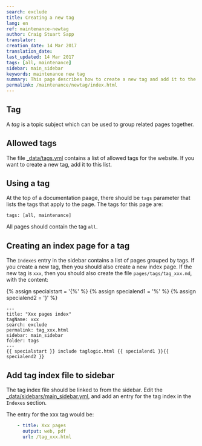 ```yaml
---
search: exclude
title: Creating a new tag
lang: en
ref: maintenance-newtag
author: Craig Stuart Sapp
translator: 
creation_date: 14 Mar 2017
translation_date: 
last_updated: 14 Mar 2017
tags: [all, maintenance]
sidebar: main_sidebar
keywords: maintenance new tag
summary: This page describes how to create a new tag and add it to the page indexes.
permalink: /maintenance/newtag/index.html
---
```


## Tag ##

A *tag* is a topic subject which can be used to group related pages together.

## Allowed tags ##

The file [_data/tags.yml](https://github.com/humdrum-tools/vhv-documentation/tree/master/_data/tags.yml) contains a list of allowed tags for the website. If you want to
create a new tag, add it to this list.

## Using a tag ##

At the top of a documentation paage, there should be `tags` parameter that lists
the tags that apply to the page.  The tags for this page are:

```liquid
tags: [all, maintenance]
```

All pages should contain the tag `all`.


## Creating an index page for a tag ##

The `Indexes` entry in the sidebar contains a list of pages grouped by tags.
If you create a new tag, then you should also create a new index page.  If the new
tag is `xxx`, then you should also create the file `pages/tags/tag_xxx.md`, with the 
content:

{% assign specialstart = '{%' %}
{% assign specialend1 = '%' %}
{% assign specialend2 = '}' %}

```liquid
---
title: "Xxx pages index"
tagName: xxx
search: exclude
permalink: tag_xxx.html
sidebar: main_sidebar
folder: tags
---
{{ specialstart }} include taglogic.html {{ specialend1 }}{{ specialend2 }}
```

## Add tag index file to sidebar ##

The tag index file should be linked to from the sidebar.  Edit the 
[_data/sidebars/main_sidebar.yml](https://github.com/humdrum-tools/vhv-documentation/tree/master/_data/sidebars/main_sidebar.yml), and add an entry for the tag index in the `Indexes` section.

The entry for the xxx tag would be:

```yml
    - title: Xxx pages
      output: web, pdf
      url: /tag_xxx.html
```

